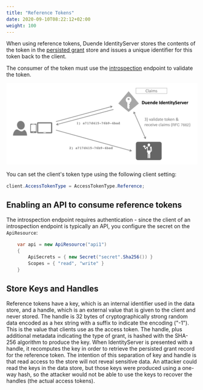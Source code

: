 ```yaml
---
title: "Reference Tokens"
date: 2020-09-10T08:22:12+02:00
weight: 100
---
```


When using reference tokens, Duende IdentityServer stores the contents of the token in the [persisted grant](/identityserver/v7/data/operational/grants) store and issues a unique identifier for this token back to the client.

The consumer of the token must use the [introspection](/identityserver/v7/reference/endpoints/introspection) endpoint to validate the token.

![reference tokens diagram](images/reference_tokens.png)

You can set the client's token type using the following client setting:

```cs
client.AccessTokenType = AccessTokenType.Reference;
```

## Enabling an API to consume reference tokens
The introspection endpoint requires authentication - since the client of an introspection endpoint is typically an API, you configure the secret on the `ApiResource`:

```cs
    var api = new ApiResource("api1")
    {
        ApiSecrets = { new Secret("secret".Sha256()) }
        Scopes = { "read", "write" }
    }
```

## Store Keys and Handles
Reference tokens have a key, which is an internal identifier used in the data store, and a handle, which is an external value that is given to the client and never stored. The handle is 32 bytes of cryptographically strong random data encoded as a hex string with a suffix to indicate the encoding ("-1"). This is the value that clients use as the access token. The handle, plus additional metadata indicating the type of grant, is hashed with the SHA-256 algorithm to produce the key. When IdentityServer is presented with a handle, it recomputes the key in order to retrieve the persisted grant record for the reference token. The intention of this separation of key and handle is that read access to the store will not reveal sensitive data. An attacker could read the keys in the data store, but those keys were produced using a one-way hash, so the attacker would not be able to use the keys to recover the handles (the actual access tokens). 
